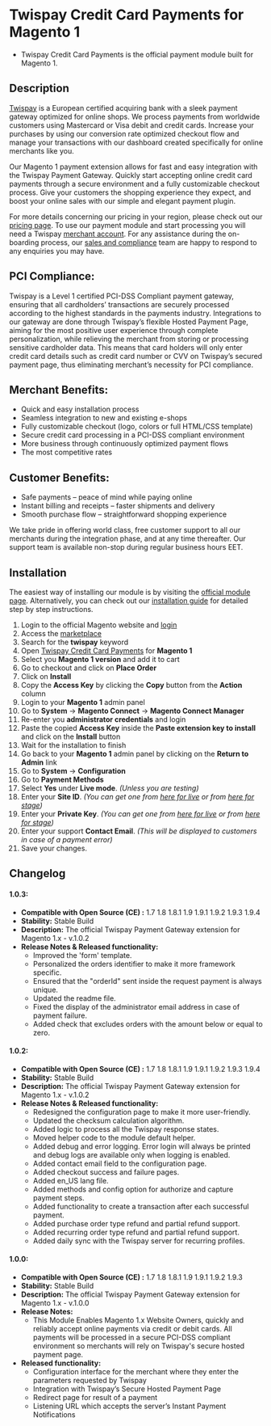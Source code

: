 # Twispay Credit Card Payments for Magento 1
- Twispay Credit Card Payments is the official payment module built for Magento 1.

## Description
[Twispay](https://www.twispay.com) is a European certified acquiring bank with a sleek payment gateway optimized for online shops. We process payments from worldwide customers using Mastercard or Visa debit and credit cards. Increase your purchases by using our conversion rate optimized checkout flow and manage your transactions with our dashboard created specifically for online merchants like you.

Our Magento 1 payment extension allows for fast and easy integration with the Twispay Payment Gateway. Quickly start accepting online credit card payments through a secure environment and a fully customizable checkout process. Give your customers the shopping experience they expect, and boost your online sales with our simple and elegant payment plugin.

For more details concerning our pricing in your region, please check out our [pricing page](https://www.twispay.com/pricing). To use our payment module and start processing you will need a Twispay [merchant account](https://merchant-stage.twispay.com/auth/signup). For any assistance during the on-boarding process, our [sales and compliance](https://twispay.com/en/contact/) team are happy to respond to any enquiries you may have.

## PCI Compliance:
Twispay is a Level 1 certified PCI-DSS Compliant payment gateway, ensuring that all cardholders’ transactions are securely processed according to the highest standards in the payments industry. Integrations to our gateway are done through Twispay’s flexible Hosted Payment Page, aiming for the most positive user experience through complete personalization, while relieving the merchant from storing or processing sensitive cardholder data. This means that card holders will only enter credit card details such as credit card number or CVV on Twispay’s secured payment page, thus eliminating merchant’s necessity for PCI compliance.

## Merchant Benefits:
- Quick and easy installation process
- Seamless integration to new and existing e-shops
- Fully customizable checkout (logo, colors or full HTML/CSS template)
- Secure credit card processing in a PCI-DSS compliant environment
- More business through continuously optimized payment flows
- The most competitive rates

## Customer Benefits:
- Safe payments – peace of mind while paying online
- Instant billing and receipts – faster shipments and delivery
- Smooth purchase flow – straightforward shopping experience

We take pride in offering world class, free customer support to all our merchants during the integration phase, and at any time thereafter. Our support team is available non-stop during regular business hours EET.

## Installation
The easiest way of installing our module is by visiting the [official module page](https://marketplace.magento.com/twispay-twispay-tpay.html).
Alternatively, you can check out our [installation guide](#) for detailed step by step instructions.
1. Login to the official Magento website and [login](https://account.magento.com/customer/account/login)
2. Access the [marketplace](https://marketplace.magento.com/)
3. Search for the **twispay** keyword
4. Open [Twispay Credit Card Payments](https://marketplace.magento.com/twispay-twispay-tpay.html) for **Magento 1**
5. Select you **Magento 1 version** and add it to cart
6. Go to checkout and click on **Place Order**
7. Click on **Install**
8. Copy the **Access Key** by clicking the **Copy** button from the **Action** column
9. Login to your **Magento 1** admin panel
10. Go to **System** -> **Magento Connect** -> **Magento Connect Manager**
11. Re-enter you **administrator credentials** and login
12. Paste the copied **Access Key** inside the **Paste extension key to install** and click on the **Install** button
13. Wait for the installation to finish
14. Go back to your **Magento 1** admin panel by clicking on the **Return to Admin** link
15. Go to **System** -> **Configuration**
16. Go to **Payment Methods**
17. Select **Yes** under **Live mode**. _(Unless you are testing)_
18. Enter your **Site ID**. _(You can get one from [here for live](https://merchant.twispay.com/login) or from [here for stage](https://merchant-stage.twispay.com/login))_
19. Enter your **Private Key**. _(You can get one from [here for live](https://merchant.twispay.com/login) or from [here for stage](https://merchant-stage.twispay.com/login))_
20. Enter your support **Contact Email**. _(This will be displayed to customers in case of a payment error)_
21. Save your changes.

## Changelog

#### 1.0.3:
- **Compatible with Open Source (CE) :** 1.7 1.8 1.8.1 1.9 1.9.1 1.9.2 1.9.3 1.9.4
- **Stability:** Stable Build
- **Description:** The official Twispay Payment Gateway extension for Magento 1.x - v.1.0.2
- **Release Notes & Released functionality:**
    - Improved the 'form' template.
    - Personalized the orders identifier to make it more framework specific.
    - Ensured that the "orderId" sent inside the request payment is always unique.
    - Updated the readme file.
    - Fixed the display of the administrator email address in case of payment failure.
    - Added check that excludes orders with the amount below or equal to zero.

#### 1.0.2:
- **Compatible with Open Source (CE) :** 1.7 1.8 1.8.1 1.9 1.9.1 1.9.2 1.9.3 1.9.4
- **Stability:** Stable Build
- **Description:** The official Twispay Payment Gateway extension for Magento 1.x - v.1.0.2
- **Release Notes & Released functionality:**
    - Redesigned the configuration page to make it more user-friendly.
    - Updated the checksum calculation algorithm.
    - Added logic to process all the Twispay response states.
    - Moved helper code to the module default helper.
    - Added debug and error logging. Error login will always be printed and debug logs are available only when logging is enabled.
    - Added contact email field to the configuration page.
    - Added checkout success and failure pages.
    - Added en_US lang file.
    - Added methods and config option for authorize and capture payment steps.
    - Added functionality to create a transaction after each successful payment.
    - Added purchase order type refund and partial refund support.
    - Added recurring order type refund and partial refund support.
    - Added daily sync with the Twispay server for recurring profiles.

#### 1.0.0:
- **Compatible with Open Source (CE) :** 1.7 1.8 1.8.1 1.9 1.9.1 1.9.2 1.9.3
- **Stability:** Stable Build
- **Description:** The official Twispay Payment Gateway extension for Magento 1.x - v.1.0.0
- **Release Notes:**
    - This Module Enables Magento 1.x Website Owners, quickly and reliably accept online payments via credit or debit cards.
    All payments will be processed in a secure PCI-DSS compliant environment so merchants will rely on Twispay's secure hosted payment page.
- **Released functionality:**
    - Configuration interface for the merchant where they enter the parameters requested by Twispay
    - Integration with Twispay’s Secure Hosted Payment Page
    - Redirect page for result of a payment
    - Listening URL which accepts the server’s Instant Payment Notifications
